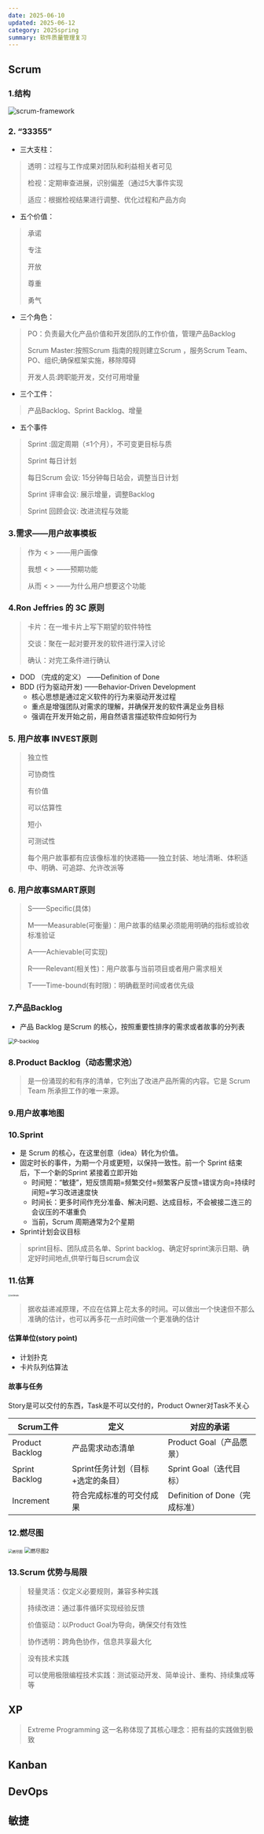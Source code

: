 ```yaml
---
date: 2025-06-10
updated: 2025-06-12
category: 2025spring
summary: 软件质量管理复习
---
```

## Scrum

### 1.结构

![scrum-framework](./../../public/assets/scrum-framework.png)

### 2.    “33355”

- 三大支柱：

> 透明：过程与工作成果对团队和利益相关者可见
>
> 检视：定期审查进展，识别偏差（通过5大事件实现
>
> 适应：根据检视结果进行调整、优化过程和产品方向

- 五个价值：

> 承诺
>
> 专注
>
> 开放
>
> 尊重
>
> 勇气

- 三个角色：

> PO：负责最大化产品价值和开发团队的工作价值，管理产品Backlog
>
> Scrum Master:按照Scrum 指南的规则建立Scrum ，服务Scrum Team、PO、组织;确保框架实施，移除障碍
>
> 开发人员:跨职能开发，交付可用增量

- 三个工件：

> 产品Backlog、Sprint Backlog、增量

- 五个事件

> Sprint :固定周期（≤1个月），不可变更目标与质
>
> Sprint 每日计划
>
> 每日Scrum 会议:  15分钟每日站会，调整当日计划
>
> Sprint 评审会议:  展示增量，调整Backlog
>
> Sprint 回顾会议:  改进流程与效能

### 3.需求——用户故事模板

> 作为 < >			——用户画像
>
> 我想 < >			——预期功能
>
> 从而 < >			——为什么用户想要这个功能

### 4.Ron Jeffries 的 3C 原则

> 卡片：在一堆卡片上写下期望的软件特性
>
> 交谈：聚在一起对要开发的软件进行深入讨论
>
> 确认：对完工条件进行确认

- DOD （完成的定义）   ——Definition of Done
- BDD    (行为驱动开发)  ——Behavior-Driven Development
  - 核心思想是通过定义软件的行为来驱动开发过程
  - 重点是增强团队对需求的理解，并确保开发的软件满足业务目标
  - 强调在开发开始之前，用自然语言描述软件应如何行为

### 5. 用户故事 INVEST原则

> 独立性
>
> 可协商性
>
> 有价值
>
> 可以估算性
>
> 短小
>
> 可测试性
>
> 每个用户故事都有应该像标准的快递箱——独立封装、地址清晰、体积适中、明确、可追踪、允许改派等

### 6. 用户故事SMART原则

> S——Specific(具体)
>
> M——Measurable(可衡量)：用户故事的结果必须能用明确的指标或验收标准验证
>
> A——Achievable(可实现)
>
> R——Relevant(相关性)：用户故事与当前项目或者用户需求相关
>
> T——Time-bound(有时限)：明确截至时间或者优先级

### 7.产品Backlog

- 产品 Backlog 是Scrum 的核心，按照重要性排序的需求或者故事的分列表

<img src="./../../public/assets/P-backlog.png" alt="P-backlog" style="zoom:75%;" />

### 8.Product Backlog（动态需求池）

> 是一份涌现的和有序的清单，它列出了改进产品所需的内容。它是 Scrum Team 所承担工作的唯一来源。

### 9.用户故事地图

### 10.Sprint

- 是 Scrum 的核心，在这里创意（idea）转化为价值。
- 固定时长的事件，为期一个月或更短，以保持一致性。前一个 Sprint 结束后，下一个新的Sprint 紧接着立即开始
  - 时间短：“敏捷”，短反馈周期=频繁交付=频繁客户反馈=错误方向=持续时间短=学习改进速度快
  - 时间长：更多时间作充分准备、解决问题、达成目标，不会被接二连三的会议压的不堪重负
  - 当前，Scrum 周期通常为2个星期
- Sprint计划会议目标

> sprint目标、团队成员名单、Sprint backlog、确定好sprint演示日期、确定好时间地点,供举行每日scrum会议

### 11.估算

<img src="./../../public/assets/estimate.png" alt="estimate" style="zoom:30%;" />

> 据收益递减原理，不应在估算上花太多的时间。可以做出一个快速但不那么准确的估计，也可以再多花一点时间做一个更准确的估计

#### 估算单位(story point)

- 计划扑克
- 卡片队列估算法

#### 故事与任务

Story是可以交付的东西，Task是不可以交付的，Product Owner对Task不关心

| **Scrum工件** | **定义**                    | **对应的承诺**           |
| ------------------- | --------------------------------- | ------------------------------ |
| Product Backlog     | 产品需求动态清单                  | Product Goal（产品愿景）       |
| Sprint Backlog      | Sprint任务计划（目标+选定的条目） | Sprint Goal（迭代目标）        |
| Increment           | 符合完成标准的可交付成果          | Definition of Done（完成标准） |

### 12.燃尽图

<img src="./../../public/assets/燃尽图.png" alt="燃尽图" style="zoom:50%;" />

<img src="./../../public/assets/燃尽图2.png" alt="燃尽图2" style="zoom:75%;" />

### 13.Scrum 优势与局限

> 轻量灵活：仅定义必要规则，兼容多种实践
>
> 持续改进：通过事件循环实现经验反馈
>
> 价值驱动：以Product Goal为导向，确保交付有效性
>
> 协作透明：跨角色协作，信息共享最大化

> 没有技术实践
>
> 可以使用极限编程技术实践：测试驱动开发、简单设计、重构、持续集成等等

## XP

> Extreme Programming  这一名称体现了其核心理念：把有益的实践做到极致

## Kanban

## DevOps

## 敏捷

